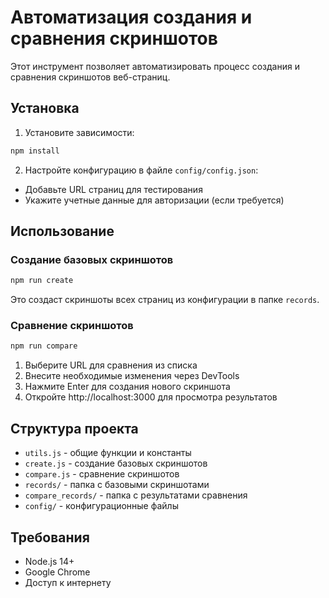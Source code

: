 # Автоматизация создания и сравнения скриншотов

Этот инструмент позволяет автоматизировать процесс создания и сравнения скриншотов веб-страниц.

## Установка

1. Установите зависимости:
```bash
npm install
```

2. Настройте конфигурацию в файле `config/config.json`:
- Добавьте URL страниц для тестирования
- Укажите учетные данные для авторизации (если требуется)

## Использование

### Создание базовых скриншотов

```bash
npm run create
```

Это создаст скриншоты всех страниц из конфигурации в папке `records`.

### Сравнение скриншотов

```bash
npm run compare
```

1. Выберите URL для сравнения из списка
2. Внесите необходимые изменения через DevTools
3. Нажмите Enter для создания нового скриншота
4. Откройте http://localhost:3000 для просмотра результатов

## Структура проекта

- `utils.js` - общие функции и константы
- `create.js` - создание базовых скриншотов
- `compare.js` - сравнение скриншотов
- `records/` - папка с базовыми скриншотами
- `compare_records/` - папка с результатами сравнения
- `config/` - конфигурационные файлы

## Требования

- Node.js 14+
- Google Chrome
- Доступ к интернету 